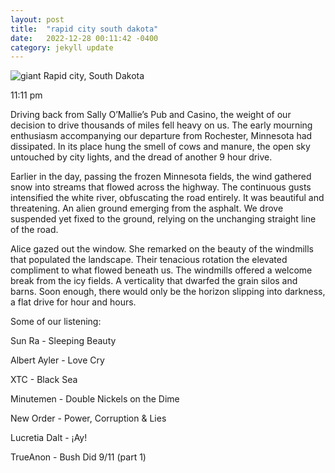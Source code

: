 ```yaml
---
layout: post
title:  "rapid city south dakota"
date:   2022-12-28 00:11:42 -0400
category: jekyll update
---
```

![giant](https://github.com/certainlives/certainlives.github.io/blob/28218a8738e30a34be4d6994023fe3040ced60c4/assets/img/green%20giant.jpg)
Rapid city, South Dakota 

11:11 pm 

Driving back from Sally O’Mallie’s Pub and Casino, the weight of our decision to drive thousands of miles fell heavy on us. The early mourning enthusiasm accompanying our departure from Rochester, Minnesota had dissipated. In its place hung the smell of cows and manure, the open sky untouched by city lights, and the dread of another 9 hour drive. 

Earlier in the day, passing the frozen Minnesota fields, the wind gathered snow into streams that flowed across the highway. The continuous gusts intensified the white river, obfuscating the road entirely. It was beautiful and threatening. An alien ground emerging from the asphalt. We drove suspended yet fixed to the ground, relying on the unchanging straight line of the road. 

Alice gazed out the window. She remarked on the beauty of the windmills that populated the landscape. Their tenacious rotation the elevated compliment to what flowed beneath us. The windmills offered a welcome break from the icy fields. A verticality that dwarfed the grain silos and barns. Soon enough, there would only be the horizon slipping into darkness, a flat drive for hour and hours. 

Some of our listening: 

Sun Ra - Sleeping Beauty

Albert Ayler - Love Cry 

XTC - Black Sea

Minutemen - Double Nickels on the Dime 

New Order - Power, Corruption & Lies 

Lucretia Dalt - ¡Ay!

TrueAnon - Bush Did 9/11 (part 1) 

